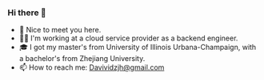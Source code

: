 ### Hi there 👋

- 🌱 Nice to meet you here.
- 🧑‍💻 I'm working at a cloud service provider as a backend engineer.
- 🎓 I got my master's from University of Illinois Urbana-Champaign, with a bachelor's from Zhejiang University.
- 📫 How to reach me: Davividzjh@gmail.com
